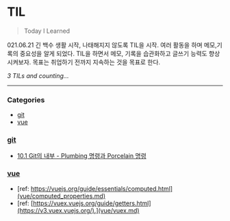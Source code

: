 # TIL
> Today I Learned

021.06.21 긴 백수 생활 시작, 나태해지지 않도록 TIL을 시작.
여러 활동을 하며 메모,기록의 중요성을 알게 되었다. 
TIL을 하면서 메모, 기록을 습관화하고 글쓰기 능력도 향상시켜보자.
목표는 취업하기 전까지 지속하는 것을 목표로 한다.


_3 TILs and counting..._

---

### Categories

- [git](#git)
- [vue](#vue)

### [git](#git)
- [10.1 Git의 내부 - Plumbing 명령과 Porcelain 명령](git/git_internal.md)

### [vue](#vue)
- [ref: https://vuejs.org/guide/essentials/computed.html](vue/computed_properties.md)
- [ref: [https://vuex.vuejs.org/guide/getters.html](https://v3.vuex.vuejs.org/).](vue/vuex.md)


